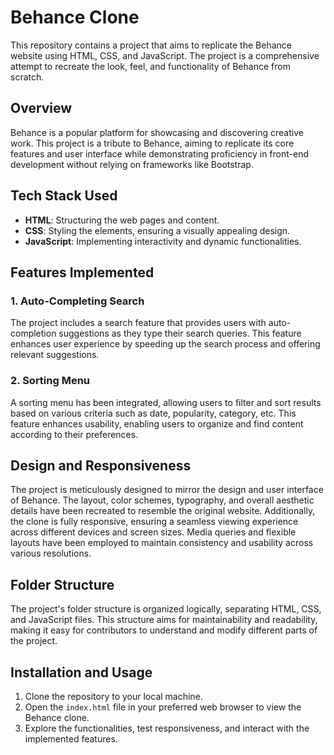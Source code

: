 # Behance Clone

This repository contains a project that aims to replicate the Behance website using HTML, CSS, and JavaScript. The project is a comprehensive attempt to recreate the look, feel, and functionality of Behance from scratch.

## Overview

Behance is a popular platform for showcasing and discovering creative work. This project is a tribute to Behance, aiming to replicate its core features and user interface while demonstrating proficiency in front-end development without relying on frameworks like Bootstrap.

## Tech Stack Used
- **HTML**: Structuring the web pages and content.
- **CSS**: Styling the elements, ensuring a visually appealing design.
- **JavaScript**: Implementing interactivity and dynamic functionalities.

## Features Implemented

### 1. Auto-Completing Search
The project includes a search feature that provides users with auto-completion suggestions as they type their search queries. This feature enhances user experience by speeding up the search process and offering relevant suggestions.

### 2. Sorting Menu
A sorting menu has been integrated, allowing users to filter and sort results based on various criteria such as date, popularity, category, etc. This feature enhances usability, enabling users to organize and find content according to their preferences.

## Design and Responsiveness

The project is meticulously designed to mirror the design and user interface of Behance. The layout, color schemes, typography, and overall aesthetic details have been recreated to resemble the original website. Additionally, the clone is fully responsive, ensuring a seamless viewing experience across different devices and screen sizes. Media queries and flexible layouts have been employed to maintain consistency and usability across various resolutions.

## Folder Structure

The project's folder structure is organized logically, separating HTML, CSS, and JavaScript files. This structure aims for maintainability and readability, making it easy for contributors to understand and modify different parts of the project.

## Installation and Usage

1. Clone the repository to your local machine.
2. Open the `index.html` file in your preferred web browser to view the Behance clone.
3. Explore the functionalities, test responsiveness, and interact with the implemented features.

